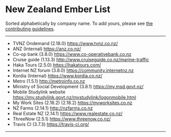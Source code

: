 New Zealand Ember List
====================================

Sorted alphabetically by company name. To add yours, please see [the contributing guidelines](CONTRIBUTING.md).

____

* TVNZ Ondemand (2.18.0) https://www.tvnz.co.nz/
* ANZ (Internal) https://anz.co.nz/
* Co-op bank (3.8.0) https://www.co-operativebank.co.nz
* Cruise guide (1.13.3) http://www.cruiseguide.co.nz/marine-traffic
* Haka Tours (2.5.0) https://hakatours.com/
* Internet NZ forum (3.8.0) https://community.internetnz.nz
* Kordia (Internal) https://www.kordia.co.nz/
* Metro (1.5.1) http://metroinfo.co.nz
* Ministry of Social Development (3.8.1) https://my.msd.govt.nz/
* Mobile Studylink website https://my.studylink.govt.nz/mystudylink/logonmobile.html
* My Work Sites (2.18.2) (2.18.2) https://myworksites.co.nz
* NZ Farms (2.14.1) http://nzfarms.co.nz
* Real Estate NZ (2.14.1) https://www.realestate.co.nz/
* ThreeNow (2.5.1) https://www.threenow.co.nz/
* Travis CI (3.7.3) https://travis-ci.org/
____